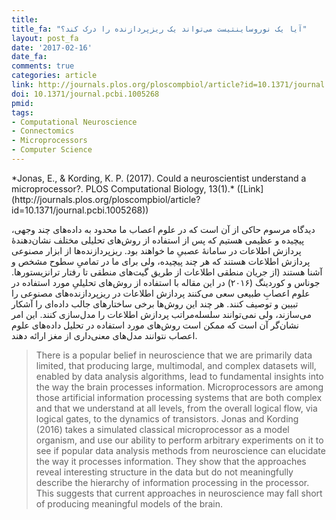 ```yaml
---
title:
title_fa: "آیا یک نوروساینتیست می‌تواند یک ریزپردازنده را درک کند؟"
layout: post_fa
date: '2017-02-16'
date_fa:
comments: true
categories: article
link: http://journals.plos.org/ploscompbiol/article?id=10.1371/journal.pcbi.1005268
doi: 10.1371/journal.pcbi.1005268
pmid:
tags:
- Computational Neuroscience
- Connectomics
- Microprocessors
- Computer Science
---
```

<quote style="direction:ltr">
*Jonas, E., & Kording, K. P. (2017). Could a neuroscientist understand a microprocessor?. PLOS Computational Biology, 13(1).*
([Link](http://journals.plos.org/ploscompbiol/article?id=10.1371/journal.pcbi.1005268))
</quote>


دیدگاه مرسوم حاکی از آن است که در علوم اعصاب ما محدود به داده‌های چند وجهی، پیچیده و عظیمی هستیم که پس از استفاده از روش‌های تحلیلی مختلف نشان‌دهندهٔ پردازش اطلاعات در سامانهٔ عصبیِ ما خواهند بود. ریزپردازنده‌ها از ابزار مصنوعی پردازش اطلاعات هستند که هر چند پیچیده، ولی برای ما در تمامیِ سطوح مشخص و آشنا هستند (از جریان منطقی اطلاعات از طریق گیت‌های منطقی تا رفتار ترانزیستورها. جوناس و کوردینگ (۲۰۱۶) در این مقاله با استفاده از روش‌های تحلیلیِ مورد استفاده در علوم اعصابِ طبیعی سعی می‌کنند پردازش اطلاعات در ریزپردازنده‌های مصنوعی را تبیین و توصیف کنند. هر چند این روش‌ها برخی ساختارهای جالب داده‌ای را آشکار می‌سازند، ولی نمی‌توانند سلسله‌مراتب پردازش اطلاعات را مدل‌سازی کنند. این امر نشان‌گر آن است که ممکن است روش‌های مورد استفاده در تحلیل داده‌های علوم اعصاب نتوانند مدل‌های معنی‌داری از مغز ارائه دهند.
<!--more-->

>There is a popular belief in neuroscience that we are primarily data limited, that producing large, multimodal, and complex datasets will, enabled by data analysis algorithms, lead to fundamental insights into the way the brain processes information. Microprocessors are among those artificial information processing systems that are both complex and that we understand at all levels, from the overall logical flow, via logical gates, to the dynamics of transistors. Jonas and Kording (2016) takes a simulated classical microprocessor as a model organism, and use our ability to perform arbitrary experiments on it to see if popular data analysis methods from neuroscience can elucidate the way it processes information. They show that the approaches reveal interesting structure in the data but do not meaningfully describe the hierarchy of information processing in the processor. This suggests that current approaches in neuroscience may fall short of producing meaningful models of the brain.
